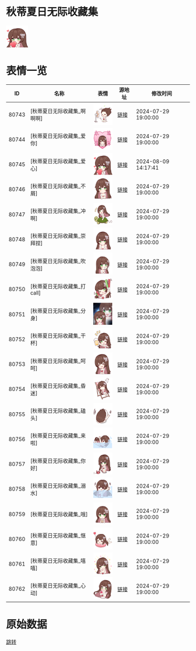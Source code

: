 # 秋蒂夏日无际收藏集

<img src="./cover.png" height="60" alt="cover" />

# 表情一览

|ID|名称|表情|源地址|修改时间|
|----|----|----|----|----|
|80743|[秋蒂夏日无际收藏集_啊啊啊]|<img src="./pic/080743_%5B秋蒂夏日无际收藏集_啊啊啊%5D.png" height="60" alt="啊啊啊"/>|[链接](https://i0.hdslb.com/bfs/garb/5c4fcdea8eb0fe3a0787fcc1741d06516a7ee16d.png)|2024-07-29 19:00:00|
|80744|[秋蒂夏日无际收藏集_爱你]|<img src="./pic/080744_%5B秋蒂夏日无际收藏集_爱你%5D.png" height="60" alt="爱你"/>|[链接](https://i0.hdslb.com/bfs/garb/6d5f6b24e3e808b459b9d763eae11d72c5208720.png)|2024-07-29 19:00:00|
|80745|[秋蒂夏日无际收藏集_爱心]|<img src="./pic/080745_%5B秋蒂夏日无际收藏集_爱心%5D.png" height="60" alt="爱心"/>|[链接](https://i0.hdslb.com/bfs/garb/item/5dba4258294e3eb3b9c7d36316150793d90b2132.png)|2024-08-09 14:17:41|
|80746|[秋蒂夏日无际收藏集_不屑]|<img src="./pic/080746_%5B秋蒂夏日无际收藏集_不屑%5D.png" height="60" alt="不屑"/>|[链接](https://i0.hdslb.com/bfs/garb/bb604812f8fcedef31015e8c6ed9040d58a1ffe6.png)|2024-07-29 19:00:00|
|80747|[秋蒂夏日无际收藏集_冲啊]|<img src="./pic/080747_%5B秋蒂夏日无际收藏集_冲啊%5D.png" height="60" alt="冲啊"/>|[链接](https://i0.hdslb.com/bfs/garb/37a85244eed37e3ed39a40ec4514db27107ee8bb.png)|2024-07-29 19:00:00|
|80748|[秋蒂夏日无际收藏集_崇拜捏]|<img src="./pic/080748_%5B秋蒂夏日无际收藏集_崇拜捏%5D.png" height="60" alt="崇拜捏"/>|[链接](https://i0.hdslb.com/bfs/garb/c3e890865a43c70b85eb47b26f1bbcf2ff2e23b1.png)|2024-07-29 19:00:00|
|80749|[秋蒂夏日无际收藏集_吹泡泡]|<img src="./pic/080749_%5B秋蒂夏日无际收藏集_吹泡泡%5D.png" height="60" alt="吹泡泡"/>|[链接](https://i0.hdslb.com/bfs/garb/548827408906f1bde8c975141ee9faebe4061e67.png)|2024-07-29 19:00:00|
|80750|[秋蒂夏日无际收藏集_打call]|<img src="./pic/080750_%5B秋蒂夏日无际收藏集_打call%5D.png" height="60" alt="打call"/>|[链接](https://i0.hdslb.com/bfs/garb/d15c2edb08233fa4f3dcdac5abee5b33cdf5a1d1.png)|2024-07-29 19:00:00|
|80751|[秋蒂夏日无际收藏集_分身]|<img src="./pic/080751_%5B秋蒂夏日无际收藏集_分身%5D.png" height="60" alt="分身"/>|[链接](https://i0.hdslb.com/bfs/garb/413ea7a3174c2c39111df40bf62a843c6f8e5f46.png)|2024-07-29 19:00:00|
|80752|[秋蒂夏日无际收藏集_干杯]|<img src="./pic/080752_%5B秋蒂夏日无际收藏集_干杯%5D.png" height="60" alt="干杯"/>|[链接](https://i0.hdslb.com/bfs/garb/13dc04a8994d81469370d4266971dd36d43796a0.png)|2024-07-29 19:00:00|
|80753|[秋蒂夏日无际收藏集_呵呵]|<img src="./pic/080753_%5B秋蒂夏日无际收藏集_呵呵%5D.png" height="60" alt="呵呵"/>|[链接](https://i0.hdslb.com/bfs/garb/b07d5144ebb9d5c4b5f6210970d113811b2cc880.png)|2024-07-29 19:00:00|
|80754|[秋蒂夏日无际收藏集_昏迷]|<img src="./pic/080754_%5B秋蒂夏日无际收藏集_昏迷%5D.png" height="60" alt="昏迷"/>|[链接](https://i0.hdslb.com/bfs/garb/709b1979cdc9adb60dd9a188bff9145875a5e1c8.png)|2024-07-29 19:00:00|
|80755|[秋蒂夏日无际收藏集_磕头]|<img src="./pic/080755_%5B秋蒂夏日无际收藏集_磕头%5D.png" height="60" alt="磕头"/>|[链接](https://i0.hdslb.com/bfs/garb/7b5fcdb69b8edb6d7bf925734c22bea2047d35cf.png)|2024-07-29 19:00:00|
|80756|[秋蒂夏日无际收藏集_来啦]|<img src="./pic/080756_%5B秋蒂夏日无际收藏集_来啦%5D.png" height="60" alt="来啦"/>|[链接](https://i0.hdslb.com/bfs/garb/bff878a2f00a9060754aad70b84b57c1a82bc318.png)|2024-07-29 19:00:00|
|80757|[秋蒂夏日无际收藏集_你好]|<img src="./pic/080757_%5B秋蒂夏日无际收藏集_你好%5D.png" height="60" alt="你好"/>|[链接](https://i0.hdslb.com/bfs/garb/dd0d92fc2ef6239f673ab742710104b429bccbc0.png)|2024-07-29 19:00:00|
|80758|[秋蒂夏日无际收藏集_溺水]|<img src="./pic/080758_%5B秋蒂夏日无际收藏集_溺水%5D.png" height="60" alt="溺水"/>|[链接](https://i0.hdslb.com/bfs/garb/740686fdf886e3729bc21cf1acfb91bced0b530f.png)|2024-07-29 19:00:00|
|80759|[秋蒂夏日无际收藏集_哦]|<img src="./pic/080759_%5B秋蒂夏日无际收藏集_哦%5D.png" height="60" alt="哦"/>|[链接](https://i0.hdslb.com/bfs/garb/232886c24f1ed36c8bb0991420b3ffdf7338b8fe.png)|2024-07-29 19:00:00|
|80760|[秋蒂夏日无际收藏集_惬意]|<img src="./pic/080760_%5B秋蒂夏日无际收藏集_惬意%5D.png" height="60" alt="惬意"/>|[链接](https://i0.hdslb.com/bfs/garb/b555ac21c4049052e07138c8c9d32b8169067d84.png)|2024-07-29 19:00:00|
|80761|[秋蒂夏日无际收藏集_嘻嘻]|<img src="./pic/080761_%5B秋蒂夏日无际收藏集_嘻嘻%5D.png" height="60" alt="嘻嘻"/>|[链接](https://i0.hdslb.com/bfs/garb/56872af355ffbfe68bf42c0d7ddd9f3fcbf4d4cb.png)|2024-07-29 19:00:00|
|80762|[秋蒂夏日无际收藏集_心动]|<img src="./pic/080762_%5B秋蒂夏日无际收藏集_心动%5D.png" height="60" alt="心动"/>|[链接](https://i0.hdslb.com/bfs/garb/40de9454fb2acbf9d84c9b80ecca853491972905.png)|2024-07-29 19:00:00|

# 原始数据

[跳转](./raw.json)

